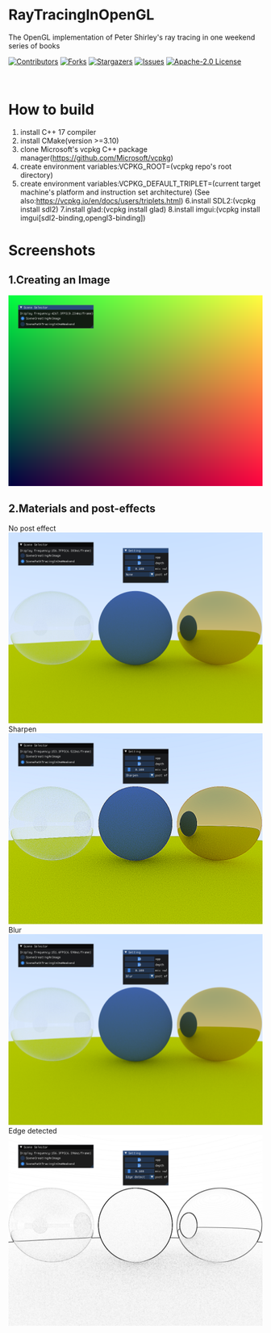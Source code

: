 # RayTracingInOpenGL
The OpenGL implementation of Peter Shirley's ray tracing in one weekend series of books


<!-- PROJECT SHIELDS -->

[![Contributors][contributors-shield]][contributors-url]
[![Forks][forks-shield]][forks-url]
[![Stargazers][stars-shield]][stars-url]
[![Issues][issues-shield]][issues-url]
[![Apache-2.0 License][license-shield]][license-url]

<!-- PROJECT LOGO -->
<br />

# How to build
1. install C++ 17 compiler
2. install CMake(version >=3.10)
3. clone Microsoft's vcpkg C++ package manager(https://github.com/Microsoft/vcpkg)
4. create environment variables:VCPKG_ROOT=(vcpkg repo's root directory)
5. create environment variables:VCPKG_DEFAULT_TRIPLET=(current target machine's platform and instruction set architecture)   (See also:https://vcpkg.io/en/docs/users/triplets.html)
6.install SDL2:(vcpkg install sdl2)
7.install glad:(vcpkg install glad)
8.install imgui:(vcpkg install imgui[sdl2-binding,opengl3-binding])

# Screenshots
## 1.Creating an Image
![](/imgs/Snipaste_2022-03-28_03-51-57.png)
## 2.Materials and post-effects
No post effect
![](/imgs/Snipaste_2022-03-28_03-53-03.png)
Sharpen
![](/imgs/Snipaste_2022-03-28_03-53-15.png)
Blur
![](/imgs/Snipaste_2022-03-28_03-53-22.png)
Edge detected
![](/imgs/Snipaste_2022-03-28_03-53-28.png)

<!-- links -->
[contributors-shield]: https://img.shields.io/github/contributors/Sqazine/RayTracingInOpenGL.svg?style=flat-square
[contributors-url]: https://github.com/Sqazine/RayTracingInOpenGL/graphs/contributors
[forks-shield]: https://img.shields.io/github/forks/Sqazine/RayTracingInOpenGL.svg?style=flat-square
[forks-url]: https://github.com/Sqazine/RayTracingInOpenGL/network/members
[stars-shield]: https://img.shields.io/github/stars/Sqazine/RayTracingInOpenGL.svg?style=flat-square
[stars-url]: https://github.com/Sqazine/RayTracingInOpenGL/stargazers
[issues-shield]: https://img.shields.io/github/issues/Sqazine/RayTracingInOpenGL.svg?style=flat-square
[issues-url]: https://img.shields.io/github/issues/Sqazine/RayTracingInOpenGL.svg
[license-shield]: https://img.shields.io/github/license/Sqazine/RayTracingInOpenGL.svg?style=flat-square
[license-url]: https://github.com/Sqazine/RayTracingInOpenGL/blob/master/LICENSE